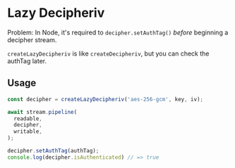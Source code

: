 # Lazy Decipheriv

Problem: In Node, it's required to `decipher.setAuthTag()` _before_ beginning a decipher stream.

`createLazyDecipheriv` is like `createDecipheriv`, but you can check the authTag later.

## Usage

```js
const decipher = createLazyDecipheriv('aes-256-gcm', key, iv);

await stream.pipeline(
  readable,
  decipher,
  writable,
);

decipher.setAuthTag(authTag);
console.log(decipher.isAuthenticated) // => true
```
